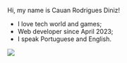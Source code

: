 Hi, my name is Cauan Rodrigues Diniz!

* I love tech world and games;
* Web developer since April 2023;
* I speak Portuguese and English.

<a href="https://wakatime.com"><img src="https://wakatime.com/share/@018cc699-68f8-49b6-806f-8e6519096fda/0e97a5f1-0d95-49f2-b803-d0dde952b0ec.png" /></a>
